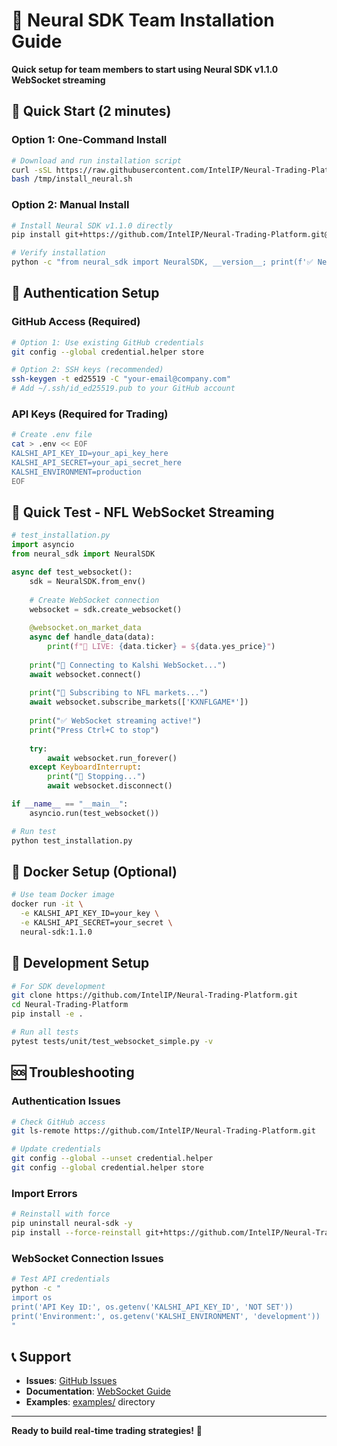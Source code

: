 # 🚀 Neural SDK Team Installation Guide

**Quick setup for team members to start using Neural SDK v1.1.0 WebSocket streaming**

## 🎯 Quick Start (2 minutes)

### Option 1: One-Command Install
```bash
# Download and run installation script
curl -sSL https://raw.githubusercontent.com/IntelIP/Neural-Trading-Platform/main/scripts/install_neural_sdk.sh -o /tmp/install_neural.sh && \
bash /tmp/install_neural.sh
```

### Option 2: Manual Install
```bash
# Install Neural SDK v1.1.0 directly
pip install git+https://github.com/IntelIP/Neural-Trading-Platform.git@v1.1.0

# Verify installation
python -c "from neural_sdk import NeuralSDK, __version__; print(f'✅ Neural SDK {__version__}')"
```

## 🔑 Authentication Setup

### GitHub Access (Required)
```bash
# Option 1: Use existing GitHub credentials
git config --global credential.helper store

# Option 2: SSH keys (recommended)
ssh-keygen -t ed25519 -C "your-email@company.com"
# Add ~/.ssh/id_ed25519.pub to your GitHub account
```

### API Keys (Required for Trading)
```bash
# Create .env file
cat > .env << EOF
KALSHI_API_KEY_ID=your_api_key_here
KALSHI_API_SECRET=your_api_secret_here
KALSHI_ENVIRONMENT=production
EOF
```

## 🏈 Quick Test - NFL WebSocket Streaming

```python
# test_installation.py
import asyncio
from neural_sdk import NeuralSDK

async def test_websocket():
    sdk = NeuralSDK.from_env()
    
    # Create WebSocket connection
    websocket = sdk.create_websocket()
    
    @websocket.on_market_data
    async def handle_data(data):
        print(f"🔴 LIVE: {data.ticker} = ${data.yes_price}")
    
    print("🔌 Connecting to Kalshi WebSocket...")
    await websocket.connect()
    
    print("📡 Subscribing to NFL markets...")
    await websocket.subscribe_markets(['KXNFLGAME*'])
    
    print("✅ WebSocket streaming active!")
    print("Press Ctrl+C to stop")
    
    try:
        await websocket.run_forever()
    except KeyboardInterrupt:
        print("👋 Stopping...")
        await websocket.disconnect()

if __name__ == "__main__":
    asyncio.run(test_websocket())
```

```bash
# Run test
python test_installation.py
```

## 🐳 Docker Setup (Optional)

```bash
# Use team Docker image
docker run -it \
  -e KALSHI_API_KEY_ID=your_key \
  -e KALSHI_API_SECRET=your_secret \
  neural-sdk:1.1.0
```

## 🔧 Development Setup

```bash
# For SDK development
git clone https://github.com/IntelIP/Neural-Trading-Platform.git
cd Neural-Trading-Platform
pip install -e .

# Run all tests
pytest tests/unit/test_websocket_simple.py -v
```

## 🆘 Troubleshooting

### Authentication Issues
```bash
# Check GitHub access
git ls-remote https://github.com/IntelIP/Neural-Trading-Platform.git

# Update credentials
git config --global --unset credential.helper
git config --global credential.helper store
```

### Import Errors
```bash
# Reinstall with force
pip uninstall neural-sdk -y
pip install --force-reinstall git+https://github.com/IntelIP/Neural-Trading-Platform.git@v1.1.0
```

### WebSocket Connection Issues
```bash
# Test API credentials
python -c "
import os
print('API Key ID:', os.getenv('KALSHI_API_KEY_ID', 'NOT SET'))
print('Environment:', os.getenv('KALSHI_ENVIRONMENT', 'development'))
"
```

## 📞 Support

- **Issues**: [GitHub Issues](https://github.com/IntelIP/Neural-Trading-Platform/issues)
- **Documentation**: [WebSocket Guide](WEBSOCKET_STREAMING_GUIDE.md)
- **Examples**: [examples/](../examples/) directory

---

**Ready to build real-time trading strategies!** 🎯